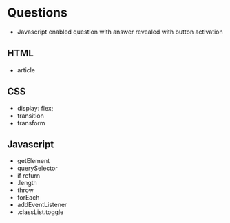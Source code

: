 # Questions
- Javascript enabled question with answer revealed with button activation
## HTML
- article
## CSS
- display: flex;
- transition
- transform
## Javascript
- getElement
- querySelector
- if return
- .length
- throw
- forEach
- addEventListener
- .classList.toggle